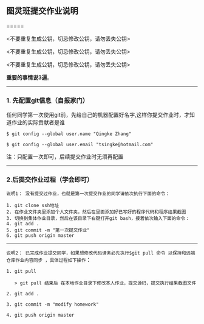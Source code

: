 ## 图灵班提交作业说明
=====

<不要重复生成公钥，切忌修改公钥，请勿丢失公钥>

<不要重复生成公钥，切忌修改公钥，请勿丢失公钥>

<不要重复生成公钥，切忌修改公钥，请勿丢失公钥>

**重要的事情说3遍**。

----
### 1. 先配置git信息（自报家门）
任何同学第一次使用git前，先给自己的机器配置好名字,这样你提交作业时，才知道作业的实际贡献者是谁

`$ git config --global user.name "Qingke Zhang"`

`$ git config --global user.email "tsingke@hotmail.com"`

注：只配置一次即可，后续提交作业时无须再配置

-----

### 2.后提交作业过程（学会即可）
`说明1： 没有提交过作业，也就是第一次提交作业的同学请依次执行下面的命令：`
```
1. git clone ssh地址
2. 在作业文件夹里添加个人文件夹，然后在里面添加好已写好的程序代码和程序结果截图
3. 切换到集体作业目录，然后在该目录下右键打开git bash，接着依次输入下面的命令：
4. git add .
5. git commit -m "第一次提交作业"
6. git push origin master
```
-----

`说明2： 已完成作业提交同学，如果想修改代码请务必先执行$git pull 命令 以保持和远端仓库作业内容同步 ，具体过程如下操作`：

```
1. git pull

   > git pull 结束后 在本地作业目录下修改本人作业，提交源码，提交执行结果截图文件

2. git add .

3. git commit -m "modify homework"

4. git push origin master

```

